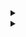 <details> 
<summary></summary>
custom_markflo
  digraph G {
    size ="4,4";
    "Ingest Data" [shape=box];
    "Ingest Data" -> parse [weight=8];
    parse -> Cleanup;
    Cleanup -> Normalise;
    Normalise -> { process_miner; store};
    process_miner [label="Process Mining"];
    store [shape=box,style=filled,color=".7 .3 1.0", label="temp storage"];
  }
custom_markflo
</details>

<details> 
<summary></summary>
custom_markschema        
@startuml


class Events {
   CASE_ID : String
   ACTIVITY_ID : String
   APP_ID : Integer
}

class Cases {
   CASE_ID : String
   VARIANT_ID : String
}

class Variants {
   VARIANT_ID : String
   Graph : Seq[String]
}

class Sources {
   APP_ID : Integer
   APP_NAME : String
   APP_TYPE : Integer
}


Events <|-- Cases
Cases *-- Variants
Events o-- "4" Sources

@enduml
custom_markschema
</details>
